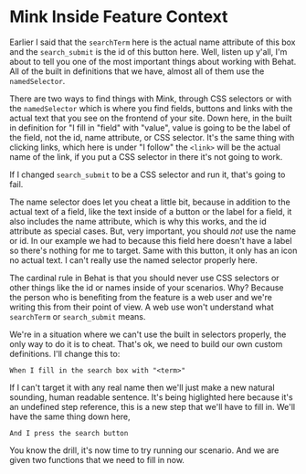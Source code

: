 # Mink Inside Feature Context

Earlier I said that the `searchTerm` here is the actual name attribute 
of this box and the `search_submit` is the id of this button here. Well,
listen up y'all, I'm about to tell you one of the most important things about
working with Behat. All of the built in definitions that we have, almost all of
them use the `namedSelector`. 

There are two ways to find things with Mink, through CSS selectors or with the
`namedSelector` which is where you find fields, buttons and links with the actual
text that you see on the frontend of your site. Down here, in the built in definition
for "I fill in "field" with "value", value is going to be the label of the field, not 
the id, name attribute, or CSS selector. It's the same thing with clicking links, which
here is under "I follow" the `<link>` will be the actual name of the link, if you put a
CSS selector in there it's not going to work. 

If I changed `search_submit` to be a CSS selector and run it, that's going to fail. 

The name selector does let you cheat a little bit, because in addition to the actual text
of a field, like the text inside of a button or the label for a field, it also includes 
the name attribute, which is why this works, and the id attribute as special cases. But,
very important, you should *not* use the name or id. In our example we had to because this
field here doesn't have a label so there's nothing for me to target. Same with this button,
it only has an icon no actual text. I can't really use the named selector properly here. 

The cardinal rule in Behat is that you should never use CSS selectors or other things like the
id or names inside of your scenarios. Why? Because the person who is benefiting from the feature
is a web user and we're writing this from their point of view. A web use won't understand what 
`searchTerm` or `search_submit` means.

We're in a situation where we can't use the built in selectors properly, the only way to do it is to
cheat. That's ok, we need to build our own custom definitions. I'll change this to:

    When I fill in the search box with "<term>"

If I can't target it with any real name then we'll just make a new natural sounding, human readable sentence.
It's being higlighted here because it's an undefined step reference, this is a new step that we'll have to
fill in. We'll have the same thing down here,

    And I press the search button 

You know the drill, it's now time to try running our scenario. And we are given two functions that we
need to fill in now. 
